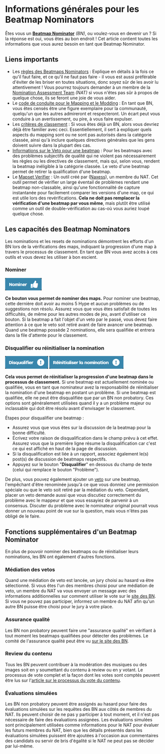# Informations générales pour les Beatmap Nominators

Êtes vous un [**Beatmap Nominator**](/wiki/People/The_Team/Beatmap_Nominators) *(BN)*, ou voulez-vous en devenir un ? Si la réponse est oui, vous êtes au bon endroit ! Cet article contient toutes les informations que vous aurez besoin en tant que Beatmap Nominator.

## Liens importants

- Les [règles des Beatmaps Nominators](/wiki/People/The_Team/Beatmap_Nominators/Rules) : Explique en détails à la fois ce qu'il faut faire, et ce qu'il ne faut pas faire - il vous est aussi préférable d'éviter de les briser en toutes situations, donc soyez sûr de les avoir lu attentivement ! Vous pourrez toujours demander à un membre de la [Nomination Assessment Team](/wiki/People/The_Team/Nomination_Assessment_Team) *(NAT)* si vous n'êtes pas sûr à propos de quelque chose, ils se feront une joie de vous aider.
- Le [code de conduite pour le Mapping et le Modding](/wiki/Rules/Code_of_Conduct_for_Modding_and_Mapping) : En tant que BN, vous êtes censés être une figure exemplaire pour la communauté, quelqu'un que les autres admireront et respecteront. Un écart peut vous conduire à un avertissement, ou pire, à vous faire expulser.
- Les [critères de classement](/wiki/Ranking_Criteria) : Si vous êtes déjà un BN, alors vous devriez déjà être familier avec ceci. Essentiellement, il sert à expliquer quels aspects du mapping sont ou ne sont pas autorisés dans la catégorie classée, ainsi qu'à inclure quelques directives générales que les gens doivent suivre dans la plupart des cas. 
- [Informations sur le Veto pour une beatmap](/wiki/People/The_Team/Beatmap_Nominators/Beatmap_Veto) : Pour les beatmaps avec des problèmes subjectifs de qualité qui ne violent pas nécessairement les règles ou les directives de classement, mais qui, selon vous, rendent la beatmap inéligible à la catégorie classée. Le veto d'une beatmap permet de retirer la qualification d'une beatmap.
- Le [Mapset Verifier](https://osu.ppy.sh/community/forums/topics/943895) : Un outil créé par ([Naxess](https://osu.ppy.sh/users/8129817)), un membre du NAT. Cet outil permet de vérifier un large éventail de problèmes rendant une beatmap non-classable, ainsi qu'une fonctionnalité de capture instantanée pour facilement comparer les versions d'une map, ce qui est utile lors des revérifications. **Cela ne doit pas remplacer la vérification d'une beatmap par vous même**, mais plutôt être utilisé comme un outil de double-vérification au cas-où vous auriez loupé quelque chose.

## Les capacités des Beatmap Nominators

Les nominations et les resets de nominations démontrent les efforts d'un BN lors de la vérifications des maps, indiquant la progression d'une map à travers le processus de classement. En tant que BN vous avez accès à ces outils et vous devez les utiliser à bon escient.

### Nominer

![Bouton de nomination](img/nominate-fr.png "Merci à Zelq pour la photo")

**Ce bouton vous permet de nominer des maps.** Pour nominer une beatmap, cette dernière doit avoir au moins 5 Hype et aucun problèmes ou de suggestions non résolu. Assurez vous que vous êtes satisfait de toutes les difficultés, de même pour les autres modes de jeu, avant d'utiliser ce bouton. Si la beatmap a fait l'objet d'un veto par le passé, vous devez faire attention à ce que le veto soit retiré avant de faire avancer une beatmap. Quand une beatmap possède 2 nominations, elle sera qualifiée et entrera dans la file d'attente pour le classement.

### Disqualifier ou réinitialiser la nomination

![Bouton de disqualification](img/reset_d-fr.png "Merci à Zelq pour la photo")
![Bouton de réinitialisation de la nomination](img/reset_q-fr.png "Merci à Zelq pour la photo")

**Cela vous permet de réinitialiser la progression d'une beatmap dans le processus de classement.** Si une beatmap est actuellement nominée ou qualifiée, vous en tant que nominateur avez la responsabilité de réinitialiser la nomination d'une beatmap en postant un problème. Si une beatmap est qualifiée, elle ne peut être disqualifiée que par un BN non probatory. Ces options sont généralement utilisées quand il y a un problème majeur ou inclassable qui doit être résolu avant d'envisager le classement.

Étapes pour disqualifier une beatmap :

- Assurez vous que vous êtes sur la discussion de la beatmap pour la bonne difficulté.
- Écrivez votre raison de disqualification dans le champ prévu à cet effet. Assurez vous que la première ligne résume la disqualification car c'est ce qui est affiché en haut de la page de discussion.
- Si la disqualification est liée à un rapport, associez également le(s) post(s) de discussion de beatmaps respectifs.
- Appuyez sur le bouton "**Disqualifier**"  en dessous du champ de texte (celui qui remplace le bouton "Problème").

De plus, vous pouvez également ajouter un [veto](/wiki/People/The_Team/Beatmap_Nominators/Beatmap_Veto) sur une beatmap, l'empêchant d'être renominée jusqu'à ce que vous donniez une permission spéciale ou que le veto soit retiré par la médiation du veto. Cependant, placer un veto demande aussi que vous discutiez correctement du problème avec le mappeur et que vous essayiez de parvenir à un consensus. Discuter du problème avec le nominateur original pourrait vous donner un nouveau point de vue sur la question, mais vous n'êtes pas obligé de le faire.

## Fonctions supplémentaires d'un Beatmap Nominator

En plus de pouvoir nominer des beatmaps ou de réinitialiser leurs nominations, les BN ont également d'autres fonctions.

### Médiation des vetos

Quand une médiation de veto est lancée, un jury choisi au hasard va être sélectionné. Si vous êtes l'un des membres choisi pour une médiation de veto, un membre du NAT va vous envoyer un message avec des informations additionnelles sur comment utiliser le vote sur le [site des BN](http://bn.mappersguild.com). Si vous ne pouvez pas participer, informez un membre du NAT afin qu'un autre BN puisse être choisi pour le jury à votre place.

### Assurance qualité

Les BN non probatory peuvent faire une "assurance qualité" en vérifiant à tout moment les beatmaps qualifiées pour détecter des problèmes. Le comité de l'assurance qualité peut être vu [sur le site des BN](https://bn.mappersguild.com/qualityassurance).

### Review du contenu

Tous les BN peuvent contribuer à la modération des musiques ou des images soit en y soumettant du contenu à review ou en y votant. Le processus de vote complet et la façon dont les votes sont comptés peuvent être lus sur l'[article sur le processus du vote du contenu](/wiki/Rules/Content_Voting_Process).

### Évaluations simulées

Les BN non probatory peuvent être assignés au hasard pour faire des évaluations simulées sur les requêtes des BN aux côtés de membres du NAT. Ils peuvent choisir de ne pas y participer à tout moment, et il n'est pas nécessaire de faire des évaluations assignées. Les évaluations simulées sont principalement utilisées comme informations pour le NAT pour évaluer les futurs membres du NAT, bien que les détails présentés dans les évaluations simulées puissent être ajoutées à l'occasion aux commentaires des candidats ou servir de bris d'égalité si le NAT ne peut pas se décider par lui-même.
